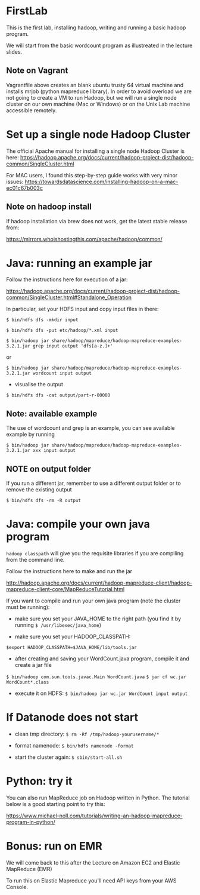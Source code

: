 # FirstLab
This is the first lab, installing hadoop, writing and running a basic hadoop program.

We will start from the basic wordcount program as illustreated in the lecture slides.

## Note on Vagrant
 
Vagrantfile above creates an blank ubuntu trusty 64 virtual machine and installs mrjob (python mapreduce library).
In order to avoid overload we are not going to create a VM to run Hadoop, but we will run a single node cluster on our own machine (Mac or Windows) or on the Unix Lab machine accessible remotely.


# Set up a single node Hadoop Cluster

The official Apache manual for installing a single node Hadoop Cluster is here:
<https://hadoop.apache.org/docs/current/hadoop-project-dist/hadoop-common/SingleCluster.html>

For MAC users, I found this step-by-step guide works with very minor issues:
<https://towardsdatascience.com/installing-hadoop-on-a-mac-ec01c67b003c>


<!--Install homebrew <https://brew.sh/>
Check Java version
$ java -version
If you do not have Java8, install it
$ brew cask install homebrew/cask-versions/adoptopenjdk8-->

## Note on hadoop install 
If hadoop installation via brew does not work, get the latest stable release from:

<https://mirrors.whoishostingthis.com/apache/hadoop/common/>

<!-- have not added the JAVA_HOME setup on hadoop-env.sh as it gave error-->

# Java: running an example jar

Follow the instructions here for execution of a jar:

<https://hadoop.apache.org/docs/current/hadoop-project-dist/hadoop-common/SingleCluster.html#Standalone_Operation>

In particular, set your HDFS input and copy input files in there:

`$ bin/hdfs dfs -mkdir input`

`$ bin/hdfs dfs -put etc/hadoop/*.xml input`


`$ bin/hadoop jar share/hadoop/mapreduce/hadoop-mapreduce-examples-3.2.1.jar grep input output 'dfs[a-z.]+'`

or 

`$ bin/hadoop jar share/hadoop/mapreduce/hadoop-mapreduce-examples-3.2.1.jar wordcount input output`

* visualise the output

`$ bin/hdfs dfs -cat output/part-r-00000`

## Note: available example
The use of wordcount and grep is an example, you can see available example by running

`$ bin/hadoop jar share/hadoop/mapreduce/hadoop-mapreduce-examples-3.2.1.jar xxx input output`

## NOTE on output folder

If you run a different jar, remember to use a different output folder or to remove the existing output

`$ bin/hdfs dfs -rm -R output `

<!--Generate a sample input file as in 
https://docs.deistercloud.com/content/Technology.50/Hadoop/Hadoop%20single.10.xml?embedded=true#c5ceb5c977c8c4cf1d80d5601f43f406
`$ bin/hadoop jar share/hadoop/mapreduce/hadoop-mapreduce-examples-3.2.1.jar grep words.txt output 'mark'`
`$ bin/hadoop jar share/hadoop/mapreduce/hadoop-mapreduce-examples-3.2.1.jar grep input output 'dfs[a-z.]+'` -->

<!-- my hadoop is at /usr/local/Cellar/hadoop-3.2.1/ -->

# Java: compile your own java program

`hadoop classpath` will give you the requisite libraries if you are compiling
from the command line.

Follow the instructions here to make and run the jar

<http://hadoop.apache.org/docs/current/hadoop-mapreduce-client/hadoop-mapreduce-client-core/MapReduceTutorial.html>

If you want to compile and run your own java program (note the cluster must be running):

* make sure you set your JAVA_HOME to the right path (you find it by running 
`$ /usr/libexec/java_home`)

* make sure you set your HADOOP_CLASSPATH: 

`$export HADOOP_CLASSPATH=$JAVA_HOME/lib/tools.jar`

* after creating and saving your WordCount.java program, compile it and create a jar file

`$ bin/hadoop com.sun.tools.javac.Main WordCount.java`
`$ jar cf wc.jar WordCount*.class`

* execute it on HDFS: 
`$ bin/hadoop jar wc.jar WordCount input output`


# If Datanode does not start

* clean tmp directory: 
`$ rm -Rf /tmp/hadoop-yourusername/*`

* format namenode:
`$ bin/hdfs namenode -format`

* start the cluster again: 
`$ sbin/start-all.sh`

# Python: try it 
You can also run MapReduce job on Hadoop written in Python.
The tutorial below is a good starting point to try this:

https://www.michael-noll.com/tutorials/writing-an-hadoop-mapreduce-program-in-python/

<!--Install MRJob library
https://pypi.org/project/mrjob/#description
Run the mrjob.py program
<https://pythonhosted.org/mrjob/guides/quickstart.html>
Alter the example program to produce a wordcount -->

# Bonus: run on EMR
We will come back to this after the Lecture on Amazon EC2 and Elastic MapReduce (EMR)

To run this on Elastic Mapreduce you'll need API keys from your AWS Console.

